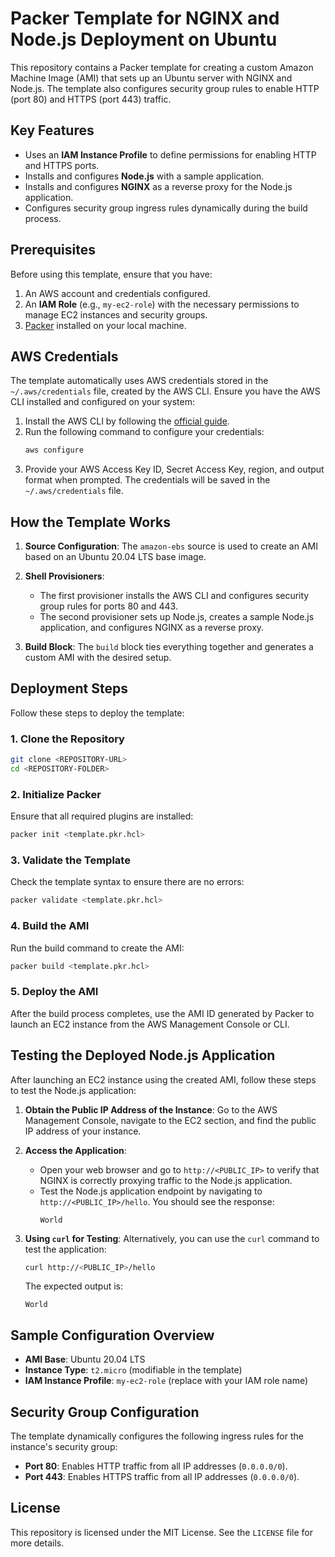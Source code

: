 
# Packer Template for NGINX and Node.js Deployment on Ubuntu

This repository contains a Packer template for creating a custom Amazon Machine Image (AMI) that sets up an Ubuntu server with NGINX and Node.js. The template also configures security group rules to enable HTTP (port 80) and HTTPS (port 443) traffic.

## Key Features

- Uses an **IAM Instance Profile** to define permissions for enabling HTTP and HTTPS ports.
- Installs and configures **Node.js** with a sample application.
- Installs and configures **NGINX** as a reverse proxy for the Node.js application.
- Configures security group ingress rules dynamically during the build process.

## Prerequisites

Before using this template, ensure that you have:

1. An AWS account and credentials configured.
2. An **IAM Role** (e.g., `my-ec2-role`) with the necessary permissions to manage EC2 instances and security groups.
3. [Packer](https://www.packer.io/downloads) installed on your local machine.

## AWS Credentials

The template automatically uses AWS credentials stored in the `~/.aws/credentials` file, created by the AWS CLI. Ensure you have the AWS CLI installed and configured on your system:

1. Install the AWS CLI by following the [official guide](https://docs.aws.amazon.com/cli/latest/userguide/install-cliv2.html).
2. Run the following command to configure your credentials:
   ```bash
   aws configure
   ```
3. Provide your AWS Access Key ID, Secret Access Key, region, and output format when prompted. The credentials will be saved in the `~/.aws/credentials` file.

## How the Template Works

1. **Source Configuration**:
   The `amazon-ebs` source is used to create an AMI based on an Ubuntu 20.04 LTS base image.

2. **Shell Provisioners**:
   - The first provisioner installs the AWS CLI and configures security group rules for ports 80 and 443.
   - The second provisioner sets up Node.js, creates a sample Node.js application, and configures NGINX as a reverse proxy.

3. **Build Block**:
   The `build` block ties everything together and generates a custom AMI with the desired setup.

## Deployment Steps

Follow these steps to deploy the template:

### 1. Clone the Repository

```bash
git clone <REPOSITORY-URL>
cd <REPOSITORY-FOLDER>
```

### 2. Initialize Packer

Ensure that all required plugins are installed:

```bash
packer init <template.pkr.hcl>
```

### 3. Validate the Template

Check the template syntax to ensure there are no errors:

```bash
packer validate <template.pkr.hcl>
```

### 4. Build the AMI

Run the build command to create the AMI:

```bash
packer build <template.pkr.hcl>
```

### 5. Deploy the AMI

After the build process completes, use the AMI ID generated by Packer to launch an EC2 instance from the AWS Management Console or CLI.

## Testing the Deployed Node.js Application

After launching an EC2 instance using the created AMI, follow these steps to test the Node.js application:

1. **Obtain the Public IP Address of the Instance**:
   Go to the AWS Management Console, navigate to the EC2 section, and find the public IP address of your instance.

2. **Access the Application**:
   - Open your web browser and go to `http://<PUBLIC_IP>` to verify that NGINX is correctly proxying traffic to the Node.js application.
   - Test the Node.js application endpoint by navigating to `http://<PUBLIC_IP>/hello`. You should see the response:
     ```
     World
     ```

3. **Using `curl` for Testing**:
   Alternatively, you can use the `curl` command to test the application:
   ```bash
   curl http://<PUBLIC_IP>/hello
   ```

   The expected output is:
   ```
   World
   ```

## Sample Configuration Overview

- **AMI Base**: Ubuntu 20.04 LTS
- **Instance Type**: `t2.micro` (modifiable in the template)
- **IAM Instance Profile**: `my-ec2-role` (replace with your IAM role name)

## Security Group Configuration

The template dynamically configures the following ingress rules for the instance's security group:

- **Port 80**: Enables HTTP traffic from all IP addresses (`0.0.0.0/0`).
- **Port 443**: Enables HTTPS traffic from all IP addresses (`0.0.0.0/0`).

## License

This repository is licensed under the MIT License. See the `LICENSE` file for more details.